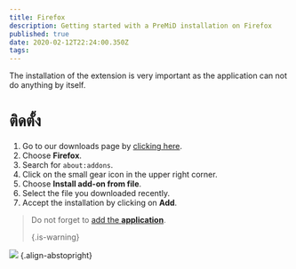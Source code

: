 ```yaml
---
title: Firefox
description: Getting started with a PreMiD installation on Firefox
published: true
date: 2020-02-12T22:24:00.350Z
tags: 
---
```


The installation of the extension is very important as the application can not do anything by itself.

# ติดตั้ง
1. Go to our downloads page by [clicking here](https://premid.app/downloads).
2. Choose **Firefox**.
3. Search for `about:addons`.
4. Click on the small gear icon in the upper right corner.
5. Choose **Install add-on from file**.
6. Select the file you downloaded recently.
7. Accept the installation by clicking on **Add**.

> Do not forget to [add the **application**](/install). 
> 
> {.is-warning}

![](https://img.icons8.com/color/2x/firefox.png) {.align-abstopright}